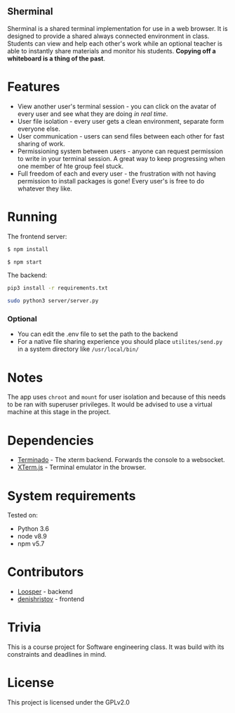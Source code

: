 ## Sherminal
Sherminal is a shared terminal implementation for use in a web browser. It is designed to provide a shared always connected environment in class. Students can view and help each other's work while an optional teacher is able to instantly share materials and monitor his students. __Copying off a whiteboard is a thing of the past__.

<!-- expand this -->
# Features
* View another user's terminal session - you can click on the avatar of every user and see what they are doing *in real time*.
* User file isolation - every user gets a clean environment, separate form everyone else.
* User communication - users can send files between each other for fast sharing of work.
* Permissioning system between users - anyone can request permission to write in your terminal session. A great way to keep progressing when one member of hte group feel stuck.
* Full freedom of each and every user - the frustration with not having permission to install packages is gone! Every user's is free to do whatever they like.

# Running
The frontend server:

```sh
$ npm install
```
```sh
$ npm start
```

The backend:
```sh
pip3 install -r requirements.txt
```
```sh
sudo python3 server/server.py
```

### Optional
* You can edit the .env file to set the path to the backend
* For a native file sharing experience you should place `utilites/send.py` in a system directory like `/usr/local/bin/`

# Notes
The app uses `chroot` and `mount` for user isolation and because of this needs to be ran with superuser privileges. It would be advised to use a virtual machine at this stage in the project.

# Dependencies
* [Terminado](https://github.com/jupyter/terminado) - The xterm backend. Forwards the console to a websocket.
* [XTerm.js](https://github.com/xtermjs/xterm.js) - Terminal emulator in the browser.

# System requirements
Tested on:

* Python 3.6
* node v8.9
* npm v5.7

# Contributors
* [Loosper](https://github.com/loosper) - backend
* [denishristov](https://github.com/denishristov) - frontend

# Trivia
This is a course project for Software engineering class. It was build with its constraints and deadlines in mind.

# License
This project is licensed under the GPLv2.0
